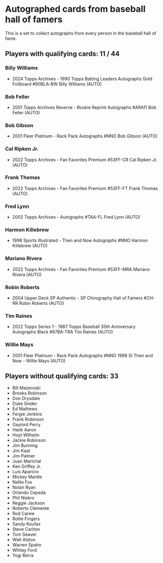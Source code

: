 # Autographed cards from baseball hall of famers

This is a set to collect autographs from every person in the baseball hall of fame.

## Players with qualifying cards: 11 / 44

### Billy Williams
- 2024 Topps Archives - 1990 Topps Batting Leaders Autographs Gold Foilboard #90BLA-BW Billy Williams (AUTO)<br>

### Bob Feller
- 2001 Topps Archives Reserve - Rookie Reprint Autographs #ARA11 Bob Feller (AUTO)<br>

### Bob Gibson
- 2001 Fleer Platinum - Rack Pack Autographs #NNO Bob Gibson (AUTO)<br>

### Cal Ripken Jr.
- 2022 Topps Archives - Fan Favorites Premium #53FF-CR Cal Ripken Jr. (AUTO)<br>

### Frank Thomas
- 2022 Topps Archives - Fan Favorites Premium #53FF-FT Frank Thomas (AUTO)<br>

### Fred Lynn
- 2002 Topps Archives - Autographs #TAA-FL Fred Lynn (AUTO)<br>

### Harmon Killebrew
- 1998 Sports Illustrated  - Then and Now Autographs #NNO Harmon Killebrew (AUTO)<br>

### Mariano Rivera
- 2022 Topps Archives - Fan Favorites Premium #53FF-MRA Mariano Rivera (AUTO)<br>

### Robin Roberts
- 2004 Upper Deck SP Authentic - SP Chirography Hall of Famers #CH-RR Robin Roberts (AUTO)<br>

### Tim Raines
- 2022 Topps Series 1 - 1987 Topps Baseball 35th Anniversary Autographs Black #87BA-TRA Tim Raines (AUTO)<br>

### Willie Mays
- 2001 Fleer Platinum - Rack Pack Autographs #NNO 1998 SI Then and Now - Willie Mays (AUTO)<br>


## Players without qualifying cards: 33

- Bill Mazeroski
- Brooks Robinson
- Don Drysdale
- Duke Snider
- Ed Mathews
- Fergie Jenkins
- Frank Robinson
- Gaylord Perry
- Hank Aaron
- Hoyt Wilhelm
- Jackie Robinson
- Jim Bunning
- Jim Kaat
- Jim Palmer
- Juan Marichal
- Ken Griffey Jr.
- Luis Aparicio
- Mickey Mantle
- Nellie Fox
- Nolan Ryan
- Orlando Cepeda
- Phil Niekro
- Reggie Jackson
- Roberto Clemente
- Rod Carew
- Rollie Fingers
- Sandy Koufax
- Steve Carlton
- Tom Seaver
- Walt Alston
- Warren Spahn
- Whitey Ford
- Yogi Berra
